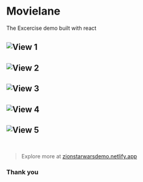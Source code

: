 # Movielane
The Excercise demo built with react


![View 1](https://user-images.githubusercontent.com/24590667/216512627-9b1bff99-081e-4742-a7d5-2d4c1d94205f.JPG)
---
![View 2](https://user-images.githubusercontent.com/24590667/216512665-b514f908-4eb2-4800-b449-1e35f9aefbd9.JPG)
---
![View 3](https://user-images.githubusercontent.com/24590667/216512688-bb2a47ca-9261-40f7-8d81-57b9c10c02d7.JPG)
---
![View 4](https://user-images.githubusercontent.com/24590667/216512722-3b5c0e1a-c695-4d78-a2f8-5bb93266f25b.JPG)
---
![View 5](https://user-images.githubusercontent.com/24590667/216512798-5c11ad38-7075-4402-b7c3-d22306280ac2.JPG)
---
</br>


> Explore more at  [zionstarwarsdemo.netlify.app](https://zionstarwarsdemo.netlify.app)

### Thank you




